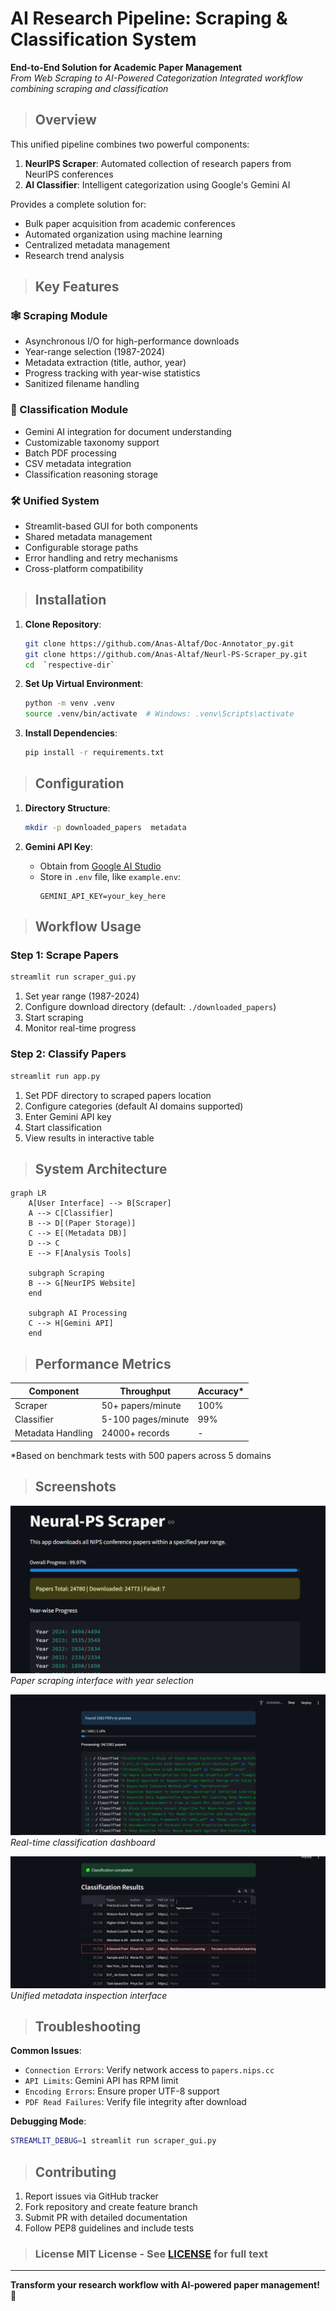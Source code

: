 # AI Research Pipeline: Scraping & Classification System

**End-to-End Solution for Academic Paper Management**  
*From Web Scraping to AI-Powered Categorization*
*Integrated workflow combining scraping and classification*

> ## Overview

This unified pipeline combines two powerful components:

1. **NeurIPS Scraper**: Automated collection of research papers from NeurIPS conferences
2. **AI Classifier**: Intelligent categorization using Google's Gemini AI

Provides a complete solution for:

- Bulk paper acquisition from academic conferences
- Automated organization using machine learning
- Centralized metadata management
- Research trend analysis

> ## Key Features

### 🕸️ Scraping Module

- Asynchronous I/O for high-performance downloads
- Year-range selection (1987-2024)
- Metadata extraction (title, author, year)
- Progress tracking with year-wise statistics
- Sanitized filename handling

### 🧠 Classification Module

- Gemini AI integration for document understanding
- Customizable taxonomy support
- Batch PDF processing
- CSV metadata integration
- Classification reasoning storage

### 🛠️ Unified System

- Streamlit-based GUI for both components
- Shared metadata management
- Configurable storage paths
- Error handling and retry mechanisms
- Cross-platform compatibility

> ## Installation

1. **Clone Repository**:
   ```bash
   git clone https://github.com/Anas-Altaf/Doc-Annotator_py.git
   git clone https://github.com/Anas-Altaf/Neurl-PS-Scraper_py.git
   cd  `respective-dir`
   ```

2. **Set Up Virtual Environment**:
   ```bash
   python -m venv .venv
   source .venv/bin/activate  # Windows: .venv\Scripts\activate
   ```

3. **Install Dependencies**:
   ```bash
   pip install -r requirements.txt
   ```

> ## Configuration

1. **Directory Structure**:
   ```bash
   mkdir -p downloaded_papers  metadata
   ```

2. **Gemini API Key**:
    - Obtain from [Google AI Studio](https://aistudio.google.com/)
    - Store in `.env` file, like `example.env`:
      ```env
      GEMINI_API_KEY=your_key_here
      ```

> ## Workflow Usage

### Step 1: Scrape Papers

```bash
streamlit run scraper_gui.py
```

1. Set year range (1987-2024)
2. Configure download directory (default: `./downloaded_papers`)
3. Start scraping
4. Monitor real-time progress

### Step 2: Classify Papers

```bash
streamlit run app.py
```

1. Set PDF directory to scraped papers location
2. Configure categories (default AI domains supported)
3. Enter Gemini API key
4. Start classification
5. View results in interactive table

> ## System Architecture

```mermaid
graph LR
    A[User Interface] --> B[Scraper]
    A --> C[Classifier]
    B --> D[(Paper Storage)]
    C --> E[(Metadata DB)]
    D --> C
    E --> F[Analysis Tools]
    
    subgraph Scraping
    B --> G[NeurIPS Website]
    end
    
    subgraph AI Processing
    C --> H[Gemini API]
    end
```

> ## Performance Metrics

| Component         | Throughput         | Accuracy* |
|-------------------|--------------------|-----------|
| Scraper           | 50+ papers/minute  | 100%      |
| Classifier        | 5-100 pages/minute | 99%       |
| Metadata Handling | 24000+ records     | -         |

*Based on benchmark tests with 500 papers across 5 domains

> ## Screenshots

![Scraping Interface](images/ss/img_5.png)  
*Paper scraping interface with year selection*

![Classification Progress](images/ss/2.png)  
*Real-time classification dashboard*

![Metadata View](images/ss/3.png)  
*Unified metadata inspection interface*

> ## Troubleshooting

**Common Issues**:

- `Connection Errors`: Verify network access to `papers.nips.cc`
- `API Limits`: Gemini API has RPM limit
- `Encoding Errors`: Ensure proper UTF-8 support
- `PDF Read Failures`: Verify file integrity after download

**Debugging Mode**:
```bash
STREAMLIT_DEBUG=1 streamlit run scraper_gui.py
```
> ## Contributing

1. Report issues via GitHub tracker
2. Fork repository and create feature branch
3. Submit PR with detailed documentation
4. Follow PEP8 guidelines and include tests

> ### License MIT License - See [LICENSE](LICENSE) for full text
---
**Transform your research workflow with AI-powered paper management!** 🚀